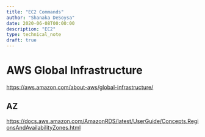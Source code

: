 ```yaml
---
title: "EC2 Commands"
author: "Shanaka DeSoysa"
date: 2020-06-08T00:00:00
description: "EC2"
type: technical_note
draft: true
---
```


# AWS Global Infrastructure
https://aws.amazon.com/about-aws/global-infrastructure/

## AZ
https://docs.aws.amazon.com/AmazonRDS/latest/UserGuide/Concepts.RegionsAndAvailabilityZones.html

